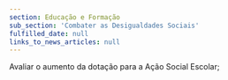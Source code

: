 ```yaml
---
section: Educação e Formação
sub_section: 'Combater as Desigualdades Sociais'
fulfilled_date: null
links_to_news_articles: null
---
```


Avaliar o aumento da dotação para a Ação Social Escolar;